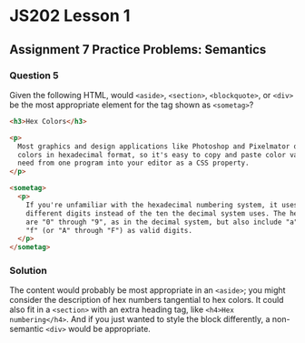 # JS202 Lesson 1

## Assignment 7 Practice Problems: Semantics

### Question 5

Given the following HTML, would  `<aside>`, `<section>`, `<blockquote>`, or
`<div>` be the most appropriate element for the tag shown as `<sometag>`?

```html
<h3>Hex Colors</h3>

<p>
  Most graphics and design applications like Photoshop and Pixelmator display
  colors in hexadecimal format, so it's easy to copy and paste color values you
  need from one program into your editor as a CSS property.
</p>

<sometag>
  <p>
    If you're unfamiliar with the hexadecimal numbering system, it uses 16
    different digits instead of the ten the decimal system uses. The hex digits
    are "0" through "9", as in the decimal system, but also include "a" through
    "f" (or "A" through "F") as valid digits.
  </p>
</sometag>
```

### Solution

The content would probably be most appropriate in an `<aside>`; you might
consider the description of hex numbers tangential to hex colors. It could also
fit in a `<section>` with an extra heading tag, like `<h4>Hex numbering</h4>`.
And if you just wanted to style the block differently, a non-semantic `<div>`
would be appropriate.
